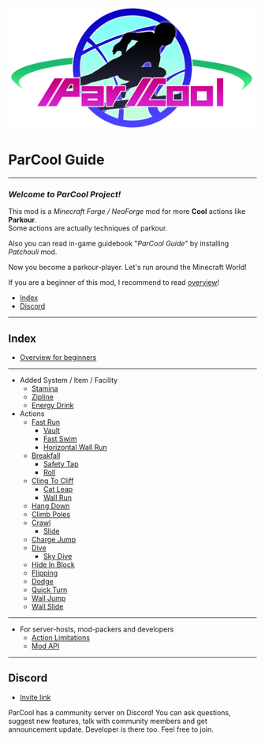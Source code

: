 ![ParCool logo](../../parcool_logo.png)
# ParCool Guide

---

### *Welcome to ParCool Project!*

This mod is a *Minecraft Forge / NeoForge* mod for more **Cool** actions like **Parkour**.  
Some actions are actually techniques of parkour.

Also you can read in-game guidebook "*ParCool Guide*" by installing *Patchouli* mod.

Now you become a parkour-player. Let's run around the Minecraft World!

If you are a beginner of this mod, I recommend to read [overview](overview.md)!

- [Index](#index)
- [Discord](#discord)

---

## Index

- [Overview for beginners](overview.md)

---

- Added System / Item / Facility
  - [Stamina](features/stamina.md)
  - [Zipline](features/zipline.md)
  - [Energy Drink](features/energy_drink.md)
- Actions
  - [Fast Run](actions/fast_run.md)
    - [Vault](actions/vault.md)
    - [Fast Swim](actions/fast_run.md#fast-swim)
    - [Horizontal Wall Run](actions/h_wall_run.md)
  - [Breakfall](actions/breakfall.md)
    - [Safety Tap](actions/breakfall.md#safety-tap)
    - [Roll](actions/breakfall.md#roll)
  - [Cling To Cliff](actions/cling_to_cliff.md)
    - [Cat Leap](actions/catleap.md)
    - [Wall Run](actions/v_wall_run.md)
  - [Hang Down](actions/hang_down.md)
  - [Climb Poles](actions/climb_poles.md)
  - [Crawl](actions/crawl.md)
    - [Slide](actions/crawl.md#slide)
  - [Charge Jump](actions/charge_jump.md)
  - [Dive](actions/dive.md)
    - [Sky Dive](actions/dive.md#sky-dive)
  - [Hide In Block](actions/hide_in_block.md)
  - [Flipping](actions/flipping.md)
  - [Dodge](actions/dodge.md)
  - [Quick Turn](actions/quick_turn.md)
  - [Wall Jump](actions/wall_jump.md)
  - [Wall Slide](actions/wall_slide.md)

---
- For server-hosts, mod-packers and developers
    - [Action Limitations](for_developer/limitations.md)
  - [Mod API](for_developer/mod_api.md)

---

## Discord

- [Invite link](https://discord.com/invite/T3kSXWRAFj)

ParCool has a community server on Discord! You can ask questions, suggest new features, talk with community members and
get announcement update.
Developer is there too. Feel free to join.
